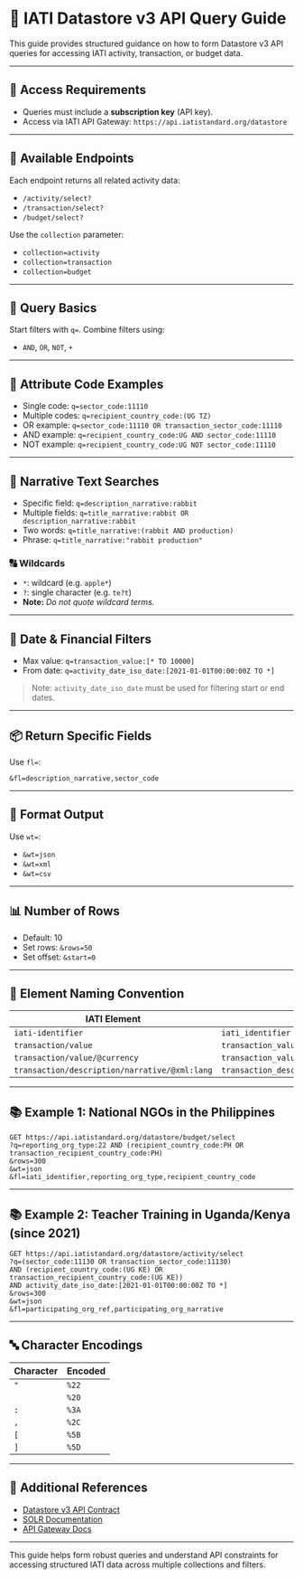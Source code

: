 
# 📘 IATI Datastore v3 API Query Guide

This guide provides structured guidance on how to form Datastore v3 API queries for accessing IATI activity, transaction, or budget data.

---

## 🔐 Access Requirements

- Queries must include a **subscription key** (API key).
- Access via IATI API Gateway: `https://api.iatistandard.org/datastore`

---

## 🔧 Available Endpoints

Each endpoint returns all related activity data:

- `/activity/select?`
- `/transaction/select?`
- `/budget/select?`

Use the `collection` parameter:
- `collection=activity`
- `collection=transaction`
- `collection=budget`

---

## 🧠 Query Basics

Start filters with `q=`. Combine filters using:
- `AND`, `OR`, `NOT`, `+`

---

## 🧾 Attribute Code Examples

- Single code: `q=sector_code:11110`
- Multiple codes: `q=recipient_country_code:(UG TZ)`
- OR example: `q=sector_code:11110 OR transaction_sector_code:11110`
- AND example: `q=recipient_country_code:UG AND sector_code:11110`
- NOT example: `q=recipient_country_code:UG NOT sector_code:11110`

---

## 💬 Narrative Text Searches

- Specific field: `q=description_narrative:rabbit`
- Multiple fields: `q=title_narrative:rabbit OR description_narrative:rabbit`
- Two words: `q=title_narrative:(rabbit AND production)`
- Phrase: `q=title_narrative:"rabbit production"`

### 🔠 Wildcards

- `*`: wildcard (e.g. `apple*`)
- `?`: single character (e.g. `te?t`)
- **Note:** *Do not quote wildcard terms.*

---

## 📆 Date & Financial Filters

- Max value: `q=transaction_value:[* TO 10000]`
- From date: `q=activity_date_iso_date:[2021-01-01T00:00:00Z TO *]`

> Note: `activity_date_iso_date` must be used for filtering start or end dates.

---

## 📦 Return Specific Fields

Use `fl=`:
```
&fl=description_narrative,sector_code
```

---

## 💾 Format Output

Use `wt=`:
- `&wt=json`
- `&wt=xml`
- `&wt=csv`

---

## 📊 Number of Rows

- Default: 10
- Set rows: `&rows=50`
- Set offset: `&start=0`

---

## 🧱 Element Naming Convention

| IATI Element                        | API Name                                 |
|------------------------------------|------------------------------------------|
| `iati-identifier`                  | `iati_identifier`                        |
| `transaction/value`               | `transaction_value`                      |
| `transaction/value/@currency`     | `transaction_value_currency`             |
| `transaction/description/narrative/@xml:lang` | `transaction_description_narrative_xml_lang` |

---

## 📚 Example 1: National NGOs in the Philippines

```
GET https://api.iatistandard.org/datastore/budget/select
?q=reporting_org_type:22 AND (recipient_country_code:PH OR transaction_recipient_country_code:PH)
&rows=300
&wt=json
&fl=iati_identifier,reporting_org_type,recipient_country_code
```

---

## 📚 Example 2: Teacher Training in Uganda/Kenya (since 2021)

```
GET https://api.iatistandard.org/datastore/activity/select
?q=(sector_code:11130 OR transaction_sector_code:11130)
AND (recipient_country_code:(UG KE) OR transaction_recipient_country_code:(UG KE))
AND activity_date_iso_date:[2021-01-01T00:00:00Z TO *]
&rows=300
&wt=json
&fl=participating_org_ref,participating_org_narrative
```

---

## 🔤 Character Encodings

| Character | Encoded |
|----------|---------|
| `"`      | `%22`   |
| ` `      | `%20`   |
| `:`      | `%3A`   |
| `,`      | `%2C`   |
| `[`      | `%5B`   |
| `]`      | `%5D`   |

---

## 📎 Additional References

- [Datastore v3 API Contract](https://developer.iatistandard.org/api-details#api=datastore)
- [SOLR Documentation](https://solr.apache.org/guide/)
- [API Gateway Docs](https://developer.iatistandard.org)

---

This guide helps form robust queries and understand API constraints for accessing structured IATI data across multiple collections and filters.
